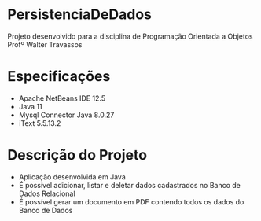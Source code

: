 # PersistenciaDeDados
Projeto desenvolvido para a disciplina de Programação Orientada a Objetos
Profº Walter Travassos

# Especificações
- Apache NetBeans IDE 12.5
- Java 11
- Mysql Connector Java 8.0.27
- iText 5.5.13.2

# Descrição do Projeto
- Aplicação desenvolvida em Java
- É possível adicionar, listar e deletar dados cadastrados no Banco de Dados Relacional 
- É possível gerar um documento em PDF contendo todos os dados do Banco de Dados
